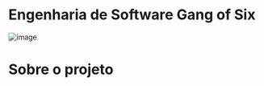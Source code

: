 # <h1 aling= "center"> Engenharia de Software Gang of Six</h1>
![image](https://user-images.githubusercontent.com/61589386/117390094-eba13b00-aec3-11eb-9313-02e58463f7ff.png)
# Sobre o projeto
